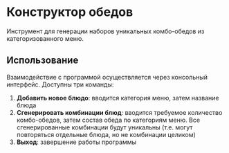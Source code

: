 # Конструктор обедов

Инструмент для генерации наборов уникальных комбо-обедов из категоризованного меню.

## Использование

Взаимодействие с программой осуществляется через консольный интерфейс. Доступны три команды:

1. **Добавить новое блюдо**: вводится категория меню, затем название блюда
2. **Сгенерировать комбинации блюд**: вводится требуемое количество комбо-обедов, затем состав обеда по категориям меню.
   Все сгенерированные комбинации будут уникальны (т.е. могут повторяться отдельные блюда, но не комбинации целиком)
3. **Выход**: завершение работы программы